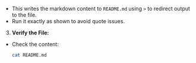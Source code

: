 - This writes the markdown content to `README.md` using `>` to redirect output to the file.
- Run it exactly as shown to avoid quote issues.

3. **Verify the File:**
- Check the content:
  ```bash
  cat README.md

